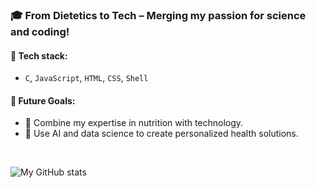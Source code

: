 ### 🎓 From Dietetics to Tech – Merging my passion for science and coding!

#### 🔧 Tech stack:
- `C`, `JavaScript`, `HTML`, `CSS`, `Shell`


#### 🌟 Future Goals:
- 🔬 Combine my expertise in nutrition with technology.  
- 🤖 Use AI and data science to create personalized health solutions.
<br/>
  

![My GitHub stats](https://github-readme-stats.vercel.app/api?username=adzhl&show_icons=true&theme=transparent&hide_rank=true)

